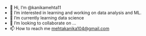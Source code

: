 - 👋 Hi, I’m @kanikamehta11
- 👀 I’m interested in learning and working on data analysis and ML.
- 🌱 I’m currently learning data science
- 💞️ I’m looking to collaborate on ...
- 📫 How to reach me mehtakanika104@gmail.com

<!---
kanikamehta11/kanikamehta11 is a ✨ special ✨ repository because its `README.md` (this file) appears on your GitHub profile.
You can click the Preview link to take a look at your changes.
--->
